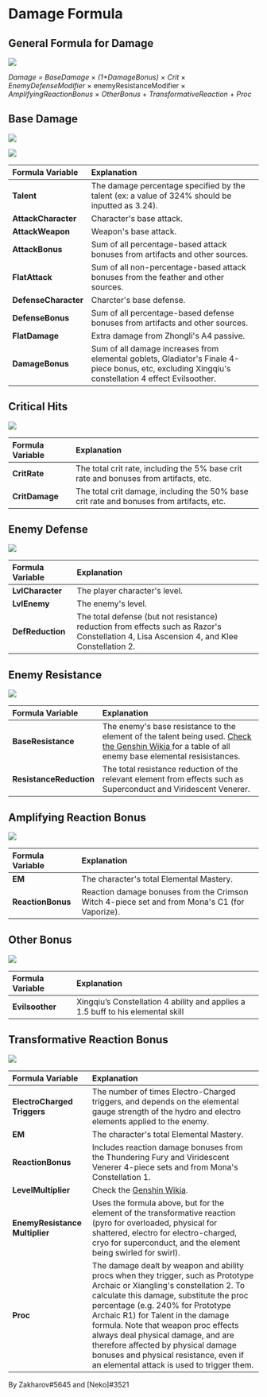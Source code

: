 # Damage Formula

## **General Formula for Damage**

![](https://lh5.googleusercontent.com/8Ed7rJvoBVEpMiZvDyLDXqTa9Vv62mcJvyjNhDsZWaQ2csbsK09m2MJHZkWTcV8wyB7KHz_ojOGRqKtCP29IVU5nTefU3DsDL-IKmWa-hsvJwREi3k6lE3iRBKRtUrQUOtyyK_A)

_Damage = BaseDamage_ × _\(1+DamageBonus\)_ × _Crit_ × _EnemyDefenseModifier_ × enemyResistanceModifier × _AmplifyingReactionBonus_ × _OtherBonus_ + _TransformativeReaction_ + _Proc_

## **Base Damage**

![](https://lh6.googleusercontent.com/gL57Up4n-_Goq-u73Vw_aPLfbUP8HPmd24USjLqwuIGBvS9K4xluF9lxd09IIfuYoTHW7nu0c26c9hMxo0wpCtmR2YSl3pN1ROL_5SSZWm1UfWPJ45b8G7cHaW6ZAkOULP61u_o)

![](https://lh6.googleusercontent.com/MBFx_di71LW2IkWP_G6kOD0913IZP4eekhmJnUiY693_mNI3aiap6eWQfrTYdgn24GjLexbLw5Spo3xsfxBuFee_RzUHxaAkGCDrilznVSOl_8IslywfGE74YsO8WJx99E19efw)

| Formula Variable | Explanation |
| :--- | :--- |
| **Talent** | The damage percentage specified by the talent \(ex: a value of 324% should be inputted as 3.24\). |
| **AttackCharacter** | Character's base attack. |
| **AttackWeapon** | Weapon's base attack. |
| **AttackBonus** | Sum of all percentage-based attack bonuses from artifacts and other sources. |
| **FlatAttack** | Sum of all non-percentage-based attack bonuses from the feather and other sources. |
| **DefenseCharacter** | Charcter's base defense. |
| **DefenseBonus** | Sum of all percentage-based defense bonuses from artifacts and other sources. |
| **FlatDamage** | Extra damage from Zhongli's A4 passive. |
| **DamageBonus** | Sum of all damage increases from elemental goblets, Gladiator's Finale 4-piece bonus, etc, excluding Xingqiu's constellation 4 effect Evilsoother. |

## Critical Hits

![](https://lh3.googleusercontent.com/KdYsiUu9IqPYslvoex5oNL-eh4lbMKrrZxcINp45qHTUVE64OADEQoplmQqDdWMrqRBhW_bVEN5ngAw81ymm9NQx7Dz4klxY2z5BLdk2yer5JVuYZde6NFi6HMIdMr19LvoNn94)

| Formula Variable | Explanation |
| :--- | :--- |
| **CritRate** | The total crit rate, including the 5% base crit rate and bonuses from artifacts, etc. |
| **CritDamage** | The total crit damage, including the 50% base crit rate and bonuses from artifacts, etc. |

## Enemy Defense

![](https://lh5.googleusercontent.com/XhXkMOeRep9gAktBxQN6VecPOQDwDcuyVL6jVRvyCvRpu5y55uG9_Wf1NLrm9rd6pAu1QEYfgdlIzHfjJRWZ1K3zL6glorl4Fojq98hLHY1YtUwdlcPBeADLqXnWGryTk_YJzNo)

| Formula Variable | Explanation |
| :--- | :--- |
| **LvlCharacter** | The player character's level. |
| **LvlEnemy** | The enemy's level. |
| **DefReduction** | The total defense \(but not resistance\) reduction from effects such as Razor's Constellation 4, Lisa Ascension 4, and Klee Constellation 2. |

## Enemy Resistance

![](https://lh5.googleusercontent.com/cxfHRkejG6vheJgQcYtEMkFRvhR_HyX7joH_aoPl5YxzKl-CIZ2TVsP2ojrnKINLbALXwQBdETrmh-7GmK6QxDljuUNypffw00cI_nOgLGfTuiI9imzWdD941Lr-OIBdYJZl-kk)

| Formula Variable | Explanation |
| :--- | :--- |
| **BaseResistance** | The enemy's base resistance to the element of the talent being used. [Check the Genshin Wikia ](https://genshin-impact.fandom.com/wiki/Damage%23Base_Enemy_Resistances%20)for a table of all enemy base elemental resisistances. |
| **ResistanceReduction** | The total resistance reduction of the relevant element from effects such as Superconduct and Viridescent Venerer. |

## Amplifying Reaction Bonus

![](https://lh3.googleusercontent.com/LMm6WiuCxkvvcwACW9wr2lcTy7wFSQeD6wjbCQ6SqNTw1fAwNU4kwfkqeNt7w35k6C4qw_mrU5ryVsu5auxpFz9_tBqBwVa15XinuAfPiI-lCXnfg4s4mt6I67lAemA2Gg0gtNA)

| Formula Variable | Explanation |
| :--- | :--- |
| **EM** | The character's total Elemental Mastery. |
| **ReactionBonus** | Reaction damage bonuses from the Crimson Witch 4-piece set and from Mona's C1 \(for Vaporize\). |

## Other Bonus

![](https://lh4.googleusercontent.com/jUt7AhNKkro5XfTSG3V8XfXvOTFV1_yoQpwPBbz0dkGaC8QiazdbnaHtYw6WHT-E6YfSKSspwGeL5lMK_qCe9xG6hiOI6m9fiJVS2A2zUWs_lV0KIOYoaQI4EdaIn98gOeBSiCU)

| Formula Variable | Explanation |
| :--- | :--- |
| **Evilsoother** | Xingqiu’s Constellation 4 ability and applies a 1.5 buff to his elemental skill |

## Transformative Reaction Bonus

![](https://lh5.googleusercontent.com/RIjoNwqG5NP-KTKkIhVPzdhlhPC5K1DeE1WKZSPXjbc5aJ_BUc67ZznDRR8OL03lSLkCVRXrfWozd9yx3qPRYXhG8AxU-PZT4FL5oWKjvM8E_LuQX1UcUc1uG8IHPlwjxsroUJo)

| Formula Variable | Explanation |
| :--- | :--- |
| **ElectroCharged Triggers** | The number of times Electro-Charged triggers, and depends on the elemental gauge strength of the hydro and electro elements applied to the enemy. |
| **EM** | The character's total Elemental Mastery. |
| **ReactionBonus** | Includes reaction damage bonuses from the Thundering Fury and Viridescent Venerer 4-piece sets and from Mona's Constellation 1. |
| **LevelMultiplier** | Check the [Genshin Wikia](https://genshin-impact.fandom.com/wiki/Damage#Transformative_Reaction_Damage). |
| **EnemyResistance Multiplier** | Uses the formula above, but for the element of the transformative reaction \(pyro for overloaded, physical for shattered, electro for electro-charged, cryo for superconduct, and the element being swirled for swirl\). |
| **Proc** | The damage dealt by weapon and ability procs when they trigger, such as Prototype Archaic or Xiangling's constellation 2. To calculate this damage, substitute the proc percentage \(e.g. 240% for Prototype Archaic R1\) for Talent in the damage formula. Note that weapon proc effects always deal physical damage, and are therefore affected by physical damage bonuses and physical resistance, even if an elemental attack is used to trigger them. |

By Zakharov\#5645 and \[Neko\]\#3521

